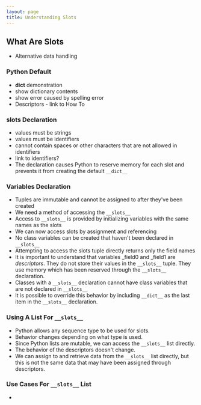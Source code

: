 ```yaml
---
layout: page
title: Understanding Slots
---
```

## What Are Slots
- Alternative data handling
### Python Default 
- __dict__ demonstration
- show dictionary contents
- show error caused by spelling error
- Descriptors - link to How To
### __slots__ Declaration
- values must be strings
- values must be identifiers
- cannot contain spaces or other characters that are not allowed in identifiers
- link to identifiers?
- The declaration causes Python to reserve memory for each slot and prevents it from creating the default `__dict__`
### Variables Declaration
- Tuples are immutable and cannot be assigned to after they've been created
- We need a method of accessing the `__slots__`
- Access to `__slots__` is provided by initializing variables with the same names as the slots
- We can now access slots by assignment and referencing
- No class variables can be created that haven't been declared in `__slots__`
- Attempting to access the slots tuple directly returns only the field names
- It is important to understand that variables _field0 and _field1 are _descriptors_. They do not store their values in the `__slots__` tuple. They use memory which has been reserved through the `__slots__` declaration.
- Classes with a `__slots__` declaration cannot have class variables that are not declared in `__slots__`
- It is possible to override this behavior by including `__dict__` as the last item in the `__slots__` declaration.
### Using A List For `__slots__`
- Python allows any sequence type to be used for slots.
- Behavior changes depending on what type is used.
- Since Python lists are mutable, we can access the `__slots__` list directly.
- The behavior of the descriptors doesn't change. 
- We can assign to and retrieve data from the `__slots__` list directly, but this is not the same data that may have been assigned through descriptors.
### Use Cases For `__slots__` List
- 

